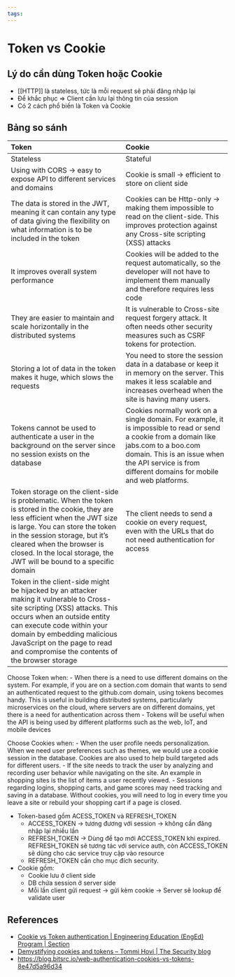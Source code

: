```yaml
---
tags:
---
```


# Token vs Cookie

## Lý do cần dùng Token hoặc Cookie
- [[HTTP]] là stateless, tức  là mỗi request sẽ phải đăng nhập lại
- Để khắc phục => Client cần lưu lại thông tin của session
- Có 2 cách phổ biến là Token và Cookie

## Bảng so sánh
| Token                                                                                                                                                                                                                                                                                                      | Cookie                                                                                                                                                                                                                                          |
|:---------------------------------------------------------------------------------------------------------------------------------------------------------------------------------------------------------------------------------------------------------------------------------------------------------- |:----------------------------------------------------------------------------------------------------------------------------------------------------------------------------------------------------------------------------------------------- |
| Stateless                                                                                                                                                                                                                                                                                                  | Stateful                                                                                                                                                                                                                                        |
| Using with CORS -> easy to expose API to different services and domains                                                                                                                                                                                                                                    | Cookie is small -> efficient to store on client side                                                                                                                                                                                            |
| The data is stored in the JWT, meaning it can contain any type of data giving the flexibility on what information is to be included in the token                                                                                                                                                           | Cookies can be Http-only -> making them impossible to read on the client-side. This improves protection against any Cross-site scripting (XSS) attacks                                                                                          |
| It improves overall system performance                                                                                                                                                                                                                                                                     | Cookies will be added to the request automatically, so the developer will not have to implement them manually and therefore requires less code                                                                                                  |
| They are easier to maintain and scale horizontally in the distributed systems                                                                                                                                                                                                                              | It is vulnerable to Cross-site request forgery attack. It often needs other security measures such as CSRF tokens for protection.                                                                                                               |
| Storing a lot of data in the token makes it huge, which slows the requests                                                                                                                                                                                                                                 | You need to store the session data in a database or keep it in memory on the server. This makes it less scalable and increases overhead when the site is having many users.                                                                     |
| Tokens cannot be used to authenticate a user in the background on the server since no session exists on the database                                                                                                                                                                                       | Cookies normally work on a single domain. For example, it is impossible to read or send a cookie from a domain like jabs.com to a boo.com domain. This is an issue when the API service is from different domains for mobile and web platforms. |
| Token storage on the client-side is problematic. When the token is stored in the cookie, they are less efficient when the JWT size is large. You can store the token in the session storage, but it’s cleared when the browser is closed. In the local storage, the JWT will be bound to a specific domain | The client needs to send a cookie on every request, even with the URLs that do not need authentication for access                                                                                                                               |
| Token in the client-side might be hijacked by an attacker making it vulnerable to Cross-site scripting (XSS) attacks. This occurs when an outside entity can execute code within your domain by embedding malicious JavaScript on the page to read and compromise the contents of the browser storage      |                                                                                                                                                                                                                                                 |


Choose Token when:
	- When there is a need to use different domains on the system. For example, if you are on a section.com domain that wants to send an authenticated request to the github.com domain, using tokens becomes handy. This is useful in building distributed systems, particularly microservices on the cloud, where servers are on different domains, yet there is a need for authentication across them
	- Tokens will be useful when the API is being used by different platforms such as the web, IoT, and mobile devices

Choose Cookies when:
	- When the user profile needs personalization. When we need user preferences such as themes, we would use a cookie session in the database. Cookies are also used to help build targeted ads for different users.
	- If the site needs to track the user by analyzing and recording user behavior while navigating on the site. An example in shopping sites is the list of items a user recently viewed.
	- Sessions regarding logins, shopping carts, and game scores may need tracking and saving in a database. Without cookies, you will need to log in every time you leave a site or rebuild your shopping cart if a page is closed.

- Token-based gồm ACESS_TOKEN và REFRESH_TOKEN
	- ACCESS_TOKEN  -> tương đương với session -> không cần đăng nhập lại nhiều lần
	- REFRESH_TOKEN -> Dùng để tạo mới ACCESS_TOKEN khi expired. REFRESH_TOKEN sẽ tương tác với service auth, còn ACCESS_TOKEN sẽ dùng cho các service truy cập vào resource
	- REFRESH_TOKEN cần cho  mục đích security.
- Cookie gồm:
	- Cookie lưu ở client side
	- DB chứa session ở server side
	- Mỗi lần client gửi request -> gửi kèm cookie -> Server sẽ lookup để validate user


## References
+ [Cookie vs Token authentication | Engineering Education (EngEd) Program | Section](https://www.section.io/engineering-education/cookie-vs-token-authentication/)
+ [Demystifying cookies and tokens – Tommi Hovi | The Security blog](https://tommihovi.com/2024/05/demystifying-cookies-and-tokens/)
+ https://blog.bitsrc.io/web-authentication-cookies-vs-tokens-8e47d5a96d34